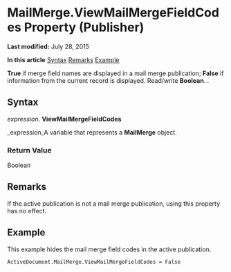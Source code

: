 
# MailMerge.ViewMailMergeFieldCodes Property (Publisher)

 **Last modified:** July 28, 2015

 **In this article**
 [Syntax](#sectionSection0)
 [Remarks](#sectionSection1)
 [Example](#sectionSection2)


 **True** if merge field names are displayed in a mail merge publication; **False** if information from the current record is displayed. Read/write **Boolean**. .


## Syntax
<a name="sectionSection0"> </a>

 _expression_. **ViewMailMergeFieldCodes**

 _expression_A variable that represents a  **MailMerge** object.


### Return Value

Boolean


## Remarks
<a name="sectionSection1"> </a>

If the active publication is not a mail merge publication, using this property has no effect.


## Example
<a name="sectionSection2"> </a>

This example hides the mail merge field codes in the active publication.


```
ActiveDocument.MailMerge.ViewMailMergeFieldCodes = False 

```

